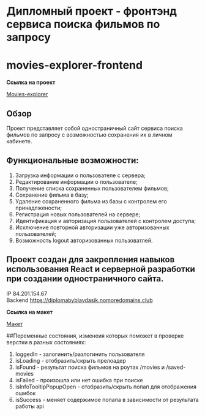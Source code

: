 # Дипломный проект - фронтэнд сервиса поиска фильмов по запросу

# movies-explorer-frontend

**Ссылка на проект**

[Movies-explorer](https://diplomabyblaydasik.nomoredomains.club)

## Обзор

Проект представляет собой одностраничный сайт сервиса поиска фильмов по запросу с возможностью сохранения их в личном кабинете.

## Функциональные возможности:

1. Загрузка информации о пользователе с сервера;
2. Редактирование информации о пользователе;
3. Получение списка сохраненных пользователем фильмов;
4. Сохранение фильма в базу;
5. Удаление сохраненного фильма из базы с контролем его принадлжености;
6. Регистрация новых пользователей на сервере;
7. Идентификация и авторизация пользователей с контролем доступа;
8. Исключение повторной авторизации уже авторизованных пользователей;
9. Возможность logout авторизованных пользоватлей.

## Проект создан для закрепления навыков использования React и серверной разработки при создании одностраничного сайта.

IP 84.201.154.67  
Backend https://diplomabyblaydasik.nomoredomains.club

**Ссылка на макет**

[Макет](https://disk.yandex.ru/d/Qy0fsY4VJyR84w)

##Переменные состояния, изменеия которых поможет в проверке верстки в разных состояниях:

1. loggedIn - залогинить/разлогинить пользователя
2. isLoading - отобразить/скрыть прелоадер
3. isFound - результат поиска фильмов на роутах /movies и /saved-movies
4. isFailed - произошла или нет ошибка при поиске
5. isInfoTooltipPopupOpen - отобразить/скрыть попап для отображения ошибок
6. isSuccess - меняет содержимое попапа в зависимости от результата работы api
